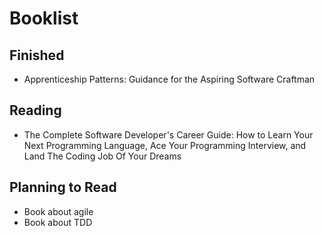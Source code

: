 Booklist
======
Finished
------
* Apprenticeship Patterns: Guidance for the Aspiring Software Craftman

Reading
------
* The Complete Software Developer's Career Guide: How to Learn Your Next Programming Language, Ace Your Programming Interview, and Land The Coding Job Of Your Dreams

Planning to Read
------
* Book about agile
* Book about TDD
